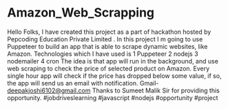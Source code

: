 # Amazon_Web_Scrapping
Hello Folks, I have created this project as a part of hackathon hosted by Pepcoding Education Private Limited . 
In this project I m going to use Puppeteer to build an app that is able to scrape dynamic websites, 
like Amazon. Technologies which I have used is 1 Puppeteer 2 nodejs 3 nodemailer 4 cron 
The idea is that app will run in the background, and use web scraping to check 
the price of selected product on Amazon. Every single hour app will check 
if the price has dropped below some value, if so, the app will send 
us an email with notification. Gmail- deepakjoshi6102@gmail.com 
Thanks to Sumeet Malik Sir for providing this opportunity. #jobdriveslearning #javascript #nodejs #opportunity #project
